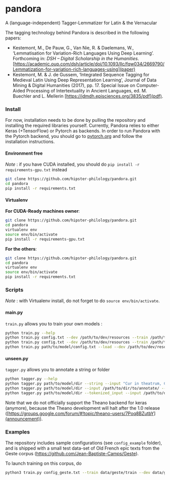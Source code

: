 pandora
==========

A (language-independent) Tagger-Lemmatizer for Latin & the Vernacular


The tagging technology behind Pandora is described in the following papers:
- Kestemont, M., De Pauw, G., Van Nie, R. & Daelemans, W., ‘Lemmatisation for Variation-Rich Languages Using Deep Learning’. Forthcoming in: *DSH – Digital Scholarship in the Humanities*. [https://academic.oup.com/dsh/article/doi/10.1093/llc/fqw034/2669790/Lemmatization-for-variation-rich-languages-using](paper)
- Kestemont, M. & J. de Gussem, ‘Integrated Sequence Tagging for Medieval Latin Using Deep Representation Learning’, Journal of Data Mining & Digital Humanities (2017), pp. 17. Special Issue on Computer-Aided Processing of Intertextuality in Ancient Languages, ed. M. Buechler and L. Mellerin [https://jdmdh.episciences.org/3835/pdf](pdf).

### Install

For now, installation needs to be done by pulling the repository and installing the required libraries yourself.
Currently, Pandora relies to either Keras (+TensorFlow) or Pytorch as backends. In order to run Pandora with
the Pytorch backend, you should go to [pytorch.org](https://www.pytorch.org) and follow the installation
instructions.

#### Environment free

*Note* : if you have CUDA installed, you should do `pip install -r requirements-gpu.txt` instead

```bash
git clone https://github.com/hipster-philology/pandora.git
cd pandora
pip install -r requirements.txt
```

#### Virtualenv

**For CUDA-Ready machines owner**:

```bash
git clone https://github.com/hipster-philology/pandora.git
cd pandora
virtualenv env
source env/bin/activate
pip install -r requirements-gpu.txt
```

**For the others**:

```bash
git clone https://github.com/hipster-philology/pandora.git
cd pandora
virtualenv env
source env/bin/activate
pip install -r requirements.txt
```

### Scripts

*Note* : with Virtualenv install, do not forget to do `source env/bin/activate`.

#### main.py

`train.py` allows you to train your own models :

```bash
python train.py --help
python train.py config.txt --dev /path/to/dev/resources --train /path/to/train/resources --test /path/to/test/resources
python train.py config.txt --dev /path/to/dev/resources --train /path/to/train/resources --test /path/to/test/resources --nb_epochs 1
python train.py path/to/model/config.txt --load --dev /path/to/dev/resources --train /path/to/train/resources --test /path/to/test/resources
```

#### unseen.py

`tagger.py` allows you to annotate a string or folder

```bash
python tagger.py --help
python tagger.py path/to/model/dir --string --input "Cur in theatrum, Cato severe, venisti?"
python tagger.py path/to/model/dir --input /path/to/dir/to/annotate/ --output /path/to/output/dir/
python tagger.py path/to/model/dir --tokenized_input --input /path/to/dir/to/annotate/ --output /path/to/output/dir/
```

Note that we do not officially support the Theano backend for keras (anymore), because the Theano development will halt after the 1.0 release ([https://groups.google.com/forum/#!topic/theano-users/7Poq8BZutbY](announcement)).

### Examples

The repository includes sample configurations (see `config_example` folder), and
 is shipped with a small test data-set of Old French epic texts from the Geste 
 corpus (https://github.com/Jean-Baptiste-Camps/Geste).
 
To launch training on this corpus, do
```bash
python3 train.py config_geste.txt --train data/geste/train --dev data/geste/dev --test data/geste/test
```
  

